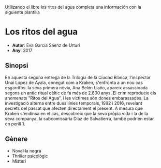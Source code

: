 Utilizando el libre los ritos del agua completa una información con la siguiente plantilla
# Los ritos del agua
- __Autor__: Eva García Sáenz de Urturi
- __Any__: 2017

## Sinopsi
En aquesta segona entrega de la Trilogía de la Ciudad Blanca, l'inspector Unai López de Ayala, conegut com a Kraken, s'enfronta a un nou cas esgarrifós: la seva primera nòvia, Ana Belén Liaño, apareix assassinada segons un antic ritual cèltic de fa més de 2.600 anys. El crim reprodueix els anomenats "Ritos del Agua", i les víctimes són dones embarassades. La investigació alterna entre dues línies temporals, 1992 i 2016, revelant secrets del passat que afecten directament el present. A mesura que Kraken s'endinsa en el cas, descobreix que la seva pròpia vida i la de la seva companya, la subcomissària Díaz de Salvatierra, també podrien estar en perill 1.

## Gènere
- Novel·la negra
- Thriller psicològic
- Misteri
